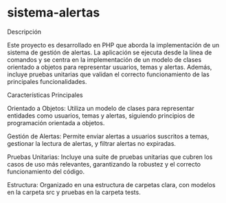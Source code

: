 # sistema-alertas



Descripción

Este proyecto es desarrollado en PHP que aborda la implementación de un sistema de gestión de alertas. La aplicación se ejecuta desde la línea de comandos y se centra en la implementación de un modelo de clases orientado a objetos para representar usuarios, temas y alertas. Además, incluye pruebas unitarias que validan el correcto funcionamiento de las principales funcionalidades.

Características Principales

Orientado a Objetos: Utiliza un modelo de clases para representar entidades como usuarios, temas y alertas, siguiendo principios de programación orientada a objetos.

Gestión de Alertas: Permite enviar alertas a usuarios suscritos a temas, gestionar la lectura de alertas, y filtrar alertas no expiradas.

Pruebas Unitarias: Incluye una suite de pruebas unitarias que cubren los casos de uso más relevantes, garantizando la robustez y el correcto funcionamiento del código.

Estructura: Organizado en una estructura de carpetas clara, con modelos en la carpeta src y pruebas en la carpeta tests.
